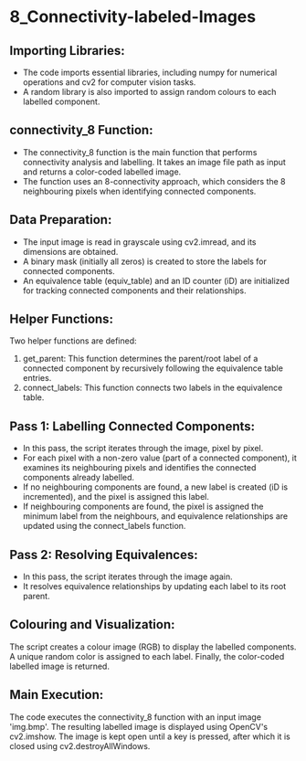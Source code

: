 # 8_Connectivity-labeled-Images
## Importing Libraries:

- The code imports essential libraries, including numpy for numerical operations and cv2 for computer vision tasks.
- A random library is also imported to assign random colours to each labelled component.

## connectivity_8 Function:

- The connectivity_8 function is the main function that performs connectivity analysis and labelling. It takes an image file path as input and returns a color-coded labelled image.
- The function uses an 8-connectivity approach, which considers the 8 neighbouring pixels when identifying connected components.

## Data Preparation:

- The input image is read in grayscale using cv2.imread, and its dimensions are obtained.
- A binary mask (initially all zeros) is created to store the labels for connected components.
- An equivalence table (equiv_table) and an ID counter (iD) are initialized for tracking connected components and their relationships.

## Helper Functions:

Two helper functions are defined:
1.	get_parent: This function determines the parent/root label of a connected component by recursively following the equivalence table entries.
2.	connect_labels: This function connects two labels in the equivalence table.

## Pass 1: Labelling Connected Components:

- In this pass, the script iterates through the image, pixel by pixel.
- For each pixel with a non-zero value (part of a connected component), it examines its neighbouring pixels and identifies the connected components already labelled.
- If no neighbouring components are found, a new label is created (iD is incremented), and the pixel is assigned this label.
- If neighbouring components are found, the pixel is assigned the minimum label from the neighbours, and equivalence relationships are updated using the connect_labels function.

## Pass 2: Resolving Equivalences:

- In this pass, the script iterates through the image again.
- It resolves equivalence relationships by updating each label to its root parent.

## Colouring and Visualization:

The script creates a colour image (RGB) to display the labelled components. A unique random color is assigned to each label.
Finally, the color-coded labelled image is returned.

## Main Execution:

The code executes the connectivity_8 function with an input image 'img.bmp'. The resulting labelled image is displayed using OpenCV's cv2.imshow. The image is kept open until a key is pressed, after which it is closed using cv2.destroyAllWindows.

